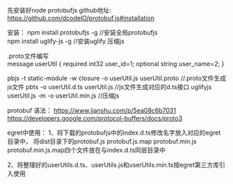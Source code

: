 先安装好node
protobufjs github地址:
https://github.com/dcodeIO/protobuf.js#installation

安装：
npm install protobufjs -g //安装全局protobufjs <br>
npm install uglify-js -g   //安装uglify  压缩js<br>


.proto文件编写<br>
message userUtil {
required int32 user_id=1;
optional string user_name=2;
}

pbjs -t static-module -w closure -o userUtil.js userUtil.proto //.proto文件生成js文件
pbts -o userUtil.d.ts userUtil.js  //js文件生成对应的d.ts接口
uglifyjs userUtil.js -m -o userUtil.min.js  //压缩js

protobuf 语法：
https://www.jianshu.com/p/5ea08c6b7031
https://developers.google.com/protocol-buffers/docs/proto3


egret中使用：
1、将下载的protobufjs中的index.d.ts修改名字放入对应的egret目录中，
将dist目录下的protobuf.js protobuf.js.map protobuf.min.js protobuf.min.js.map四个文件放在与index.d.ts同层目录中

2、将整理好的userUtils.d.ts、userUtils.js和userUtils.min.ts按egret第三方库引入使用
